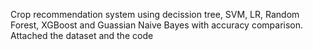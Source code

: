 Crop recommendation system using decission tree, SVM, LR, Random Forest, XGBoost and Guassian Naive Bayes with accuracy comparison. Attached the dataset and the code
